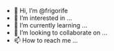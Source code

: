 - 👋 Hi, I’m @frigorife
- 👀 I’m interested in ...
- 🌱 I’m currently learning ...
- 💞️ I’m looking to collaborate on ...
- 📫 How to reach me ...

<!---
frigorife/frigorife is a ✨ special ✨ repository because its `README.md` (this file) appears on your GitHub profile.
You can click the Preview link to take a look at your changes.
--->
